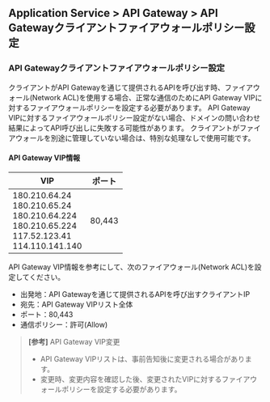 ## Application Service > API Gateway > API Gatewayクライアントファイアウォールポリシー設定 

### API Gatewayクライアントファイアウォールポリシー設定 

クライアントがAPI Gatewayを通じて提供されるAPIを呼び出す時、ファイアウォール(Network ACL)を使用する場合、正常な通信のためにAPI Gateway VIPに対するファイアウォールポリシーを設定する必要があります。
API Gateway VIPに対するファイアウォールポリシー設定がない場合、ドメインの問い合わせ結果によってAPI呼び出しに失敗する可能性があります。
クライアントがファイアウォールを別途に管理していない場合は、特別な処理なしで使用可能です。

#### API Gateway VIP情報

| VIP | ポート |
| --- | --- |
| 180.210.64.24<br>180.210.65.24<br>180.210.64.224<br>180.210.65.224<br>117.52.123.41<br>114.110.141.140 | 80,443 |

API Gateway VIP情報を参考にして、次のファイアウォール(Network ACL)を設定してください。
* 出発地：API Gatewayを通じて提供されるAPIを呼び出すクライアントIP
* 宛先：API Gateway VIPリスト全体 
* ポート：80,443
* 通信ポリシー：許可(Allow) 

> **[参考]** API Gateway VIP変更
> * API Gateway VIPリストは、事前告知後に変更される場合があります。
> * 変更時、変更内容を確認した後、変更されたVIPに対するファイアウォールポリシーを設定する必要があります。
